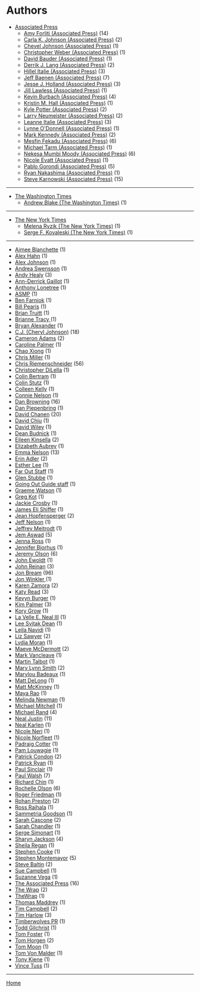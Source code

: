 # Authors

  * [Associated Press](./associated-press/)
     * [Amy Forliti (Associated Press)](./associated-press/amy-forliti/) (14)
     * [Carla K. Johnson (Associated Press)](./associated-press/carla-k-johnson/) (2)
     * [Chevel Johnson (Associated Press)](./associated-press/chevel-johnson/) (1)
     * [Christopher Weber (Associated Press)](./associated-press/christopher-weber/) (1)
     * [David Bauder (Associated Press)](./associated-press/david-bauder/) (1)
     * [Derrik J. Lang (Associated Press)](./associated-press/derrik-j-lang/) (2)
     * [Hillel Italie (Associated Press)](./associated-press/hillel-italie/) (3)
     * [Jeff Baenen (Associated Press)](./associated-press/jeff-baenen/) (7)
     * [Jesse J. Holland (Associated Press)](./associated-press/jesse-j-holland/) (3)
     * [Jill Lawless (Associated Press)](./associated-press/jill-lawless/) (1)
     * [Kevin Burbach (Associated Press)](./associated-press/kevin-burbach/) (4)
     * [Kristin M. Hall (Associated Press)](./associated-press/kristin-m-hall/) (1)
     * [Kyle Potter (Associated Press)](./associated-press/kyle-potter/) (2)
     * [Larry Neumeister (Associated Press)](./associated-press/larry-neumeister/) (2)
     * [Leanne Italie (Associated Press)](./associated-press/leanne-italie/) (3)
     * [Lynne O'Donnell (Associated Press)](./associated-press/lynne-o-donnell/) (1)
     * [Mark Kennedy (Associated Press)](./associated-press/mark-kennedy/) (2)
     * [Mesfin Fekadu (Associated Press)](./associated-press/mesfin-fekadu/) (6)
     * [Michael Tarm (Associated Press)](./associated-press/michael-tarm/) (1)
     * [Nekesa Mumbi Moody (Associated Press)](./associated-press/nekesa-mumbi-moody/) (6)
     * [Nicole Evatt (Associated Press)](./associated-press/nicole-evatt/) (1)
     * [Pablo Gorondi (Associated Press)](./associated-press/pablo-gorondi/) (5)
     * [Ryan Nakashima (Associated Press)](./associated-press/ryan-nakashima/) (1)
     * [Steve Karnowski (Associated Press)](./associated-press/steve-karnowski/) (15)

----

  * [The Washington Times](./the-washington-times/)
     * [Andrew Blake (The Washington Times)](./the-washington-times/andrew-blake/) (1)

----

  * [The New York Times](./the-new-york-times/)
     * [Melena Ryzik (The New York Times)](./the-new-york-times/melena-ryzik/) (1)
     * [Serge F. Kovaleski (The New York Times)](./the-new-york-times/serge-f-kovaleski/) (1)

----

  * [Aimee Blanchette](./aimee-blanchette/) (1)
  * [Alex Hahn](./alex-hahn/) (1)
  * [Alex Johnson](./alex-johnson/) (1)
  * [Andrea Swensson](./andrea-swensson/) (1)
  * [Andy Healy](./andy-healy/) (3)
  * [Ann-Derrick Gaillot](./ann-derrick-gaillot/) (1)
  * [Anthony Lonetree](./anthony-lonetree/) (1)
  * [ASMP](./asmp/) (1)
  * [Ben Farniok](./ben-farniok/) (1)
  * [Bill Pearis](./bill-pearis/) (1)
  * [Brian Truitt](./brian-truitt/) (1)
  * [Brianne Tracy ](./brianne-tracy/) (1)
  * [Bryan Alexander](./bryan-alexander/) (1)
  * [C.J. (Cheryl Johnson)](./c-j-cheryl-johnson/) (18)
  * [Cameron Adams](./cameron-adams/) (2)
  * [Caroline Palmer](./caroline-palmer/) (1)
  * [Chao Xiong](./chao-xiong/) (1)
  * [Chris Miller](./chris-miller/) (1)
  * [Chris Riemenschneider](./chris-riemenschneider/) (56)
  * [Christopher DiLella](./christopher-dilella/) (1)
  * [Colin Bertram](./colin-bertram/) (1)
  * [Colin Stutz](./colin-stutz/) (1)
  * [Colleen Kelly](./colleen-kelly/) (1)
  * [Connie Nelson](./connie-nelson/) (1)
  * [Dan Browning](./dan-browning/) (16)
  * [Dan Piepenbring](./dan-piepenbring/) (1)
  * [David Chanen](./david-chanen/) (20)
  * [David Chiu](./david-chiu/) (1)
  * [David Wiley](./david-wiley/) (1)
  * [Dean Budnick](./dean-budnick/) (1)
  * [Eileen Kinsella](./eileen-kinsella/) (2)
  * [Elizabeth Aubrey](./elizabeth-aubrey/) (1)
  * [Emma Nelson](./emma-nelson/) (13)
  * [Erin Adler](./erin-adler/) (2)
  * [Esther Lee](./esther-lee/) (1)
  * [Far Out Staff](./far-out-staff/) (1)
  * [Glen Stubbe](./glen-stubbe/) (1)
  * [Going Out Guide staff](./going-out-guide-staff/) (1)
  * [Graeme Watson](./graeme-watson/) (1)
  * [Greg Kot](./greg-kot/) (1)
  * [Jackie Crosby](./jackie-crosby/) (1)
  * [James Eli Shiffer](./james-eli-shiffer/) (1)
  * [Jean Hopfensperger](./jean-hopfensperger/) (2)
  * [Jeff Nelson](./jeff-nelson/) (1)
  * [Jeffrey Meitrodt](./jeffrey-meitrodt/) (1)
  * [Jem Aswad](./jem-aswad/) (5)
  * [Jenna Ross](./jenna-ross/) (1)
  * [Jennifer Bjorhus](./jennifer-bjorhus/) (1)
  * [Jeremy Olson](./jeremy-olson/) (6)
  * [John Ewoldt](./john-ewoldt/) (1)
  * [John Reinan](./john-reinan/) (3)
  * [Jon Bream](./jon-bream/) (96)
  * [Jon Winkler ](./jon-winkler/) (1)
  * [Karen Zamora](./karen-zamora/) (2)
  * [Katy Read](./katy-read/) (3)
  * [Kevyn Burger](./kevyn-burger/) (1)
  * [Kim Palmer](./kim-palmer/) (3)
  * [Kory Grow](./kory-grow/) (1)
  * [La Velle E. Neal III](./la-velle-e-neal-iii/) (1)
  * [Lee Svitak Dean](./lee-svitak-dean/) (1)
  * [Leila Navidi](./leila-navidi/) (1)
  * [Liz Sawyer](./liz-sawyer/) (2)
  * [Lydia Moran](./lydia-moran/) (1)
  * [Maeve McDermott](./maeve-mcdermott/) (2)
  * [Mark Vancleave](./mark-vancleave/) (1)
  * [Martin Talbot](./martin-talbot/) (1)
  * [Mary Lynn Smith](./mary-lynn-smith/) (2)
  * [Marylou Badeaux](./marylou-badeaux/) (1)
  * [Matt DeLong](./matt-delong/) (1)
  * [Matt McKinney](./matt-mckinney/) (1)
  * [Maya Rao](./maya-rao/) (1)
  * [Melinda Newman](./melinda-newman/) (1)
  * [Michael Mitchell](./michael-mitchell/) (1)
  * [Michael Rand](./michael-rand/) (4)
  * [Neal Justin](./neal-justin/) (11)
  * [Neal Karlen](./neal-karlen/) (1)
  * [Nicole Neri](./nicole-neri/) (1)
  * [Nicole Norfleet](./nicole-norfleet/) (1)
  * [Padraig Cotter](./padraig-cotter/) (1)
  * [Pam Louwagie](./pam-louwagie/) (1)
  * [Patrick Condon](./patrick-condon/) (2)
  * [Patrick Ryan](./patrick-ryan/) (1)
  * [Paul Sinclair](./paul-sinclair/) (1)
  * [Paul Walsh](./paul-walsh/) (7)
  * [Richard Chin](./richard-chin/) (1)
  * [Rochelle Olson](./rochelle-olson/) (6)
  * [Roger Friedman](./roger-friedman/) (1)
  * [Rohan Preston](./rohan-preston/) (2)
  * [Ross Raihala](./ross-raihala/) (1)
  * [Sammetria Goodson](./sammetria-goodson/) (1)
  * [Sarah Cascone](./sarah-cascone/) (2)
  * [Sarah Chandler](./sarah-chandler/) (1)
  * [Serge Simonart](./serge-simonart/) (1)
  * [Sharyn Jackson](./sharyn-jackson/) (4)
  * [Sheila Regan](./sheila-regan/) (1)
  * [Stephen Cooke](./stephen-cooke/) (1)
  * [Stephen Montemayor](./stephen-montemayor/) (5)
  * [Steve Baltin](./steve-baltin/) (2)
  * [Sue Campbell](./sue-campbell/) (1)
  * [Suzanne Vega](./suzanne-vega/) (1)
  * [The Associated Press](./the-associated-press/) (16)
  * [The Wrap](./the-wrap/) (2)
  * [TheWrap](./thewrap/) (1)
  * [Thomas Maddrey](./thomas-maddrey/) (1)
  * [Tim Campbell](./tim-campbell/) (2)
  * [Tim Harlow](./tim-harlow/) (3)
  * [Timberwolves PR](./timberwolves-pr/) (1)
  * [Todd Gilchrist](./todd-gilchrist/) (1)
  * [Tom Foster](./tom-foster/) (1)
  * [Tom Horgen](./tom-horgen/) (2)
  * [Tom Moon](./tom-moon/) (1)
  * [Tom Von Malder](./tom-von-malder/) (1)
  * [Tony Kiene](./tony-kiene/) (1)
  * [Vince Tuss](./vince-tuss/) (1)

----

[Home](../)
